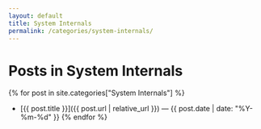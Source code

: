 ```yaml
---
layout: default
title: System Internals
permalink: /categories/system-internals/
---
```


# Posts in **System Internals**

{% for post in site.categories["System Internals"] %}
- [{{ post.title }}]({{ post.url | relative_url }}) <span class="meta">— {{ post.date | date: "%Y-%m-%d" }}</span>
{% endfor %}

